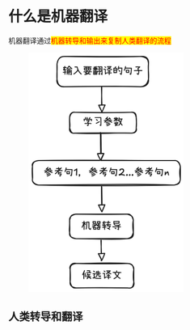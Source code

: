 # 什么是机器翻译

机器翻译通过<mark style="color:red;">机器转导和输出来复制人类翻译的流程</mark>

<figure><img src="../.gitbook/assets/image.png" alt="" width="306"><figcaption></figcaption></figure>

## 人类转导和翻译

